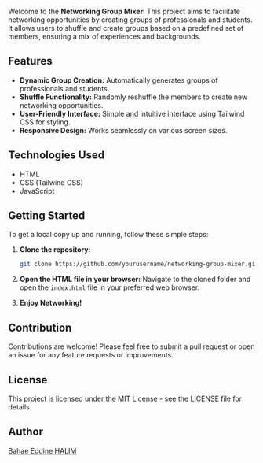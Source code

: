 Welcome to the **Networking Group Mixer**! This project aims to facilitate networking opportunities by creating groups of professionals and students. It allows users to shuffle and create groups based on a predefined set of members, ensuring a mix of experiences and backgrounds.

## Features

- **Dynamic Group Creation:** Automatically generates groups of professionals and students.
- **Shuffle Functionality:** Randomly reshuffle the members to create new networking opportunities.
- **User-Friendly Interface:** Simple and intuitive interface using Tailwind CSS for styling.
- **Responsive Design:** Works seamlessly on various screen sizes.

## Technologies Used

- HTML
- CSS (Tailwind CSS)
- JavaScript

## Getting Started

To get a local copy up and running, follow these simple steps:

1. **Clone the repository:**
   ```bash
   git clone https://github.com/yourusername/networking-group-mixer.git
   ```
   
2. **Open the HTML file in your browser:**
   Navigate to the cloned folder and open the `index.html` file in your preferred web browser.

3. **Enjoy Networking!**

## Contribution

Contributions are welcome! Please feel free to submit a pull request or open an issue for any feature requests or improvements.

## License

This project is licensed under the MIT License - see the [LICENSE](LICENSE) file for details.

## Author

[Bahae Eddine HALIM]([https://www.linkedin.com/in/yourprofile](https://www.linkedin.com/in/halimbahae/))  

